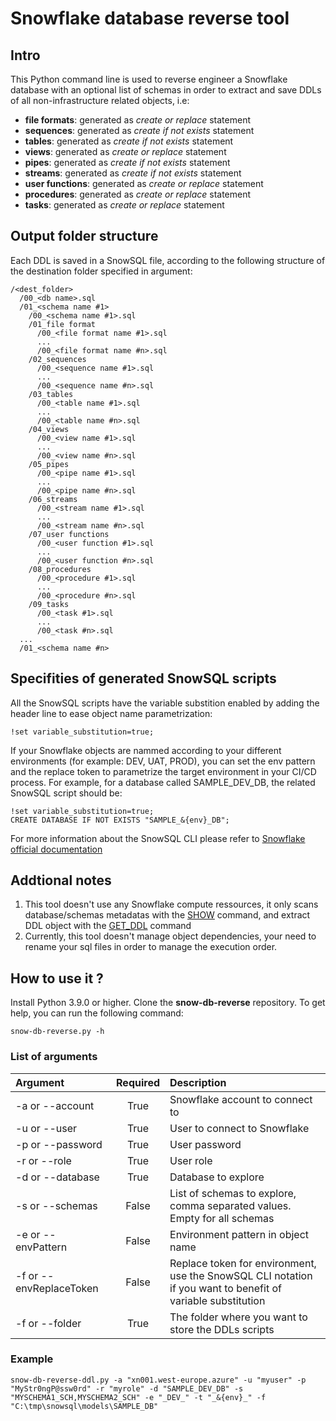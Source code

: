 # Snowflake database reverse tool

## Intro
This Python command line is used to reverse engineer a Snowflake database with an optional list of schemas in order to extract and save DDLs of all non-infrastructure related objects, i.e:
- **file formats**: generated as *create or replace* statement
- **sequences**: generated as *create if not exists* statement
- **tables**: generated as *create if not exists* statement
- **views**: generated as *create or replace* statement
- **pipes**: generated as *create if not exists* statement
- **streams**: generated as *create if not exists* statement
- **user functions**: generated as *create or replace* statement
- **procedures**: generated as *create or replace* statement
- **tasks**: generated as *create or replace* statement

## Output folder structure
Each DDL is saved in a SnowSQL file, according to the following structure of the destination folder specified in argument:
```
/<dest_folder>
  /00_<db name>.sql
  /01_<schema name #1>
    /00_<schema name #1>.sql
    /01_file format
      /00_<file format name #1>.sql
      ...
      /00_<file format name #n>.sql
    /02_sequences
      /00_<sequence name #1>.sql
      ...
      /00_<sequence name #n>.sql
    /03_tables
      /00_<table name #1>.sql
      ...
      /00_<table name #n>.sql
    /04_views
      /00_<view name #1>.sql
      ...
      /00_<view name #n>.sql
    /05_pipes
      /00_<pipe name #1>.sql
      ...
      /00_<pipe name #n>.sql
    /06_streams
      /00_<stream name #1>.sql
      ...
      /00_<stream name #n>.sql
    /07_user functions
      /00_<user function #1>.sql
      ...
      /00_<user function #n>.sql
    /08_procedures
      /00_<procedure #1>.sql
      ...
      /00_<procedure #n>.sql
    /09_tasks
      /00_<task #1>.sql
      ...
      /00_<task #n>.sql
  ...
  /01_<schema name #n>
```

## Specifities of generated SnowSQL scripts 
All the SnowSQL scripts have the variable substition enabled by adding the header line to ease object name parametrization:
```
!set variable_substitution=true;
```

If your Snowflake objects are nammed according to your different environments (for example: DEV, UAT, PROD), you can set the env pattern and the replace token to parametrize the target environment in your CI/CD process.
For example, for a database called SAMPLE_DEV_DB, the related SnowSQL script should be:
```
!set variable_substitution=true;
CREATE DATABASE IF NOT EXISTS "SAMPLE_&{env}_DB";

```

For more information about the SnowSQL CLI please refer to [Snowflake official documentation](https://docs.snowflake.com/en/user-guide/snowsql-use.html)

## Addtional notes
1. This tool doesn't use any Snowflake compute ressources, it only scans database/schemas metadatas with the [SHOW](https://docs.snowflake.com/en/sql-reference/sql/show.html) command, and extract DDL object with the [GET_DDL](https://docs.snowflake.com/en/sql-reference/functions/get_ddl.html) command
2. Currently, this tool doesn't manage object dependencies, your need to rename your sql files in order to manage the execution order.

## How to use it ?
Install Python 3.9.0 or higher. Clone the **snow-db-reverse** repository.
To get help, you can run the following command:
```
snow-db-reverse.py -h 
```

### List of arguments

| **Argument** | **Required** | **Description** |
| :--- | :----: | :--- |
| -a or --account | True | Snowflake account to connect to |
| -u or --user | True | User to connect to Snowflake |
| -p or --password | True | User password |
| -r or --role | True | User role |
| -d or --database | True | Database to explore |
| -s or --schemas | False | List of schemas to explore, comma separated values. Empty for all schemas |
| -e or --envPattern | False | Environment pattern in object name |
| -f or --envReplaceToken | False | Replace token for environment, use the SnowSQL CLI notation if you want to benefit of variable substitution |
| -f or --folder | True | The folder where you want to store the DDLs scripts |

### Example
```
snow-db-reverse-ddl.py -a "xn001.west-europe.azure" -u "myuser" -p "MyStr0ngP@ssw0rd" -r "myrole" -d "SAMPLE_DEV_DB" -s "MYSCHEMA1_SCH,MYSCHEMA2_SCH" -e "_DEV_" -t "_&{env}_" -f "C:\tmp\snowsql\models\SAMPLE_DB"  
```

